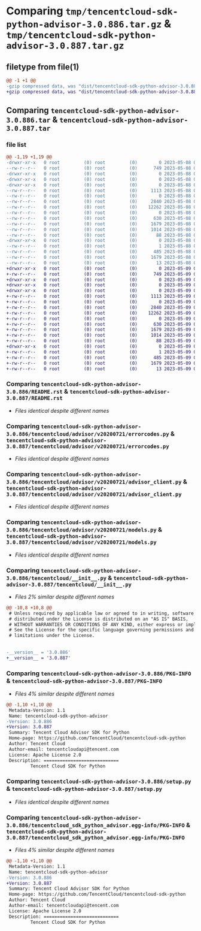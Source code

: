 # Comparing `tmp/tencentcloud-sdk-python-advisor-3.0.886.tar.gz` & `tmp/tencentcloud-sdk-python-advisor-3.0.887.tar.gz`

## filetype from file(1)

```diff
@@ -1 +1 @@
-gzip compressed data, was "dist/tencentcloud-sdk-python-advisor-3.0.886.tar", last modified: Mon May  8 02:41:25 2023, max compression
+gzip compressed data, was "dist/tencentcloud-sdk-python-advisor-3.0.887.tar", last modified: Tue May  9 02:19:52 2023, max compression
```

## Comparing `tencentcloud-sdk-python-advisor-3.0.886.tar` & `tencentcloud-sdk-python-advisor-3.0.887.tar`

### file list

```diff
@@ -1,19 +1,19 @@
-drwxr-xr-x   0 root         (0) root         (0)        0 2023-05-08 02:41:25.000000 tencentcloud-sdk-python-advisor-3.0.886/
--rw-r--r--   0 root         (0) root         (0)      749 2023-05-08 02:41:25.000000 tencentcloud-sdk-python-advisor-3.0.886/README.rst
-drwxr-xr-x   0 root         (0) root         (0)        0 2023-05-08 02:41:25.000000 tencentcloud-sdk-python-advisor-3.0.886/tencentcloud/
-drwxr-xr-x   0 root         (0) root         (0)        0 2023-05-08 02:41:25.000000 tencentcloud-sdk-python-advisor-3.0.886/tencentcloud/advisor/
-drwxr-xr-x   0 root         (0) root         (0)        0 2023-05-08 02:41:25.000000 tencentcloud-sdk-python-advisor-3.0.886/tencentcloud/advisor/v20200721/
--rw-r--r--   0 root         (0) root         (0)     1113 2023-05-08 02:41:25.000000 tencentcloud-sdk-python-advisor-3.0.886/tencentcloud/advisor/v20200721/errorcodes.py
--rw-r--r--   0 root         (0) root         (0)        0 2023-05-08 02:41:25.000000 tencentcloud-sdk-python-advisor-3.0.886/tencentcloud/advisor/v20200721/__init__.py
--rw-r--r--   0 root         (0) root         (0)     2840 2023-05-08 02:41:25.000000 tencentcloud-sdk-python-advisor-3.0.886/tencentcloud/advisor/v20200721/advisor_client.py
--rw-r--r--   0 root         (0) root         (0)    12262 2023-05-08 02:41:25.000000 tencentcloud-sdk-python-advisor-3.0.886/tencentcloud/advisor/v20200721/models.py
--rw-r--r--   0 root         (0) root         (0)        0 2023-05-08 02:41:25.000000 tencentcloud-sdk-python-advisor-3.0.886/tencentcloud/advisor/__init__.py
--rw-r--r--   0 root         (0) root         (0)      630 2023-05-08 02:41:25.000000 tencentcloud-sdk-python-advisor-3.0.886/tencentcloud/__init__.py
--rw-r--r--   0 root         (0) root         (0)     1679 2023-05-08 02:41:25.000000 tencentcloud-sdk-python-advisor-3.0.886/PKG-INFO
--rw-r--r--   0 root         (0) root         (0)     1014 2023-05-08 02:41:25.000000 tencentcloud-sdk-python-advisor-3.0.886/setup.py
--rw-r--r--   0 root         (0) root         (0)       88 2023-05-08 02:41:25.000000 tencentcloud-sdk-python-advisor-3.0.886/setup.cfg
-drwxr-xr-x   0 root         (0) root         (0)        0 2023-05-08 02:41:25.000000 tencentcloud-sdk-python-advisor-3.0.886/tencentcloud_sdk_python_advisor.egg-info/
--rw-r--r--   0 root         (0) root         (0)        1 2023-05-08 02:41:25.000000 tencentcloud-sdk-python-advisor-3.0.886/tencentcloud_sdk_python_advisor.egg-info/dependency_links.txt
--rw-r--r--   0 root         (0) root         (0)      485 2023-05-08 02:41:25.000000 tencentcloud-sdk-python-advisor-3.0.886/tencentcloud_sdk_python_advisor.egg-info/SOURCES.txt
--rw-r--r--   0 root         (0) root         (0)     1679 2023-05-08 02:41:25.000000 tencentcloud-sdk-python-advisor-3.0.886/tencentcloud_sdk_python_advisor.egg-info/PKG-INFO
--rw-r--r--   0 root         (0) root         (0)       13 2023-05-08 02:41:25.000000 tencentcloud-sdk-python-advisor-3.0.886/tencentcloud_sdk_python_advisor.egg-info/top_level.txt
+drwxr-xr-x   0 root         (0) root         (0)        0 2023-05-09 02:19:52.000000 tencentcloud-sdk-python-advisor-3.0.887/
+-rw-r--r--   0 root         (0) root         (0)      749 2023-05-09 02:19:52.000000 tencentcloud-sdk-python-advisor-3.0.887/README.rst
+drwxr-xr-x   0 root         (0) root         (0)        0 2023-05-09 02:19:52.000000 tencentcloud-sdk-python-advisor-3.0.887/tencentcloud/
+drwxr-xr-x   0 root         (0) root         (0)        0 2023-05-09 02:19:52.000000 tencentcloud-sdk-python-advisor-3.0.887/tencentcloud/advisor/
+drwxr-xr-x   0 root         (0) root         (0)        0 2023-05-09 02:19:52.000000 tencentcloud-sdk-python-advisor-3.0.887/tencentcloud/advisor/v20200721/
+-rw-r--r--   0 root         (0) root         (0)     1113 2023-05-09 02:19:52.000000 tencentcloud-sdk-python-advisor-3.0.887/tencentcloud/advisor/v20200721/errorcodes.py
+-rw-r--r--   0 root         (0) root         (0)        0 2023-05-09 02:19:52.000000 tencentcloud-sdk-python-advisor-3.0.887/tencentcloud/advisor/v20200721/__init__.py
+-rw-r--r--   0 root         (0) root         (0)     2840 2023-05-09 02:19:52.000000 tencentcloud-sdk-python-advisor-3.0.887/tencentcloud/advisor/v20200721/advisor_client.py
+-rw-r--r--   0 root         (0) root         (0)    12262 2023-05-09 02:19:52.000000 tencentcloud-sdk-python-advisor-3.0.887/tencentcloud/advisor/v20200721/models.py
+-rw-r--r--   0 root         (0) root         (0)        0 2023-05-09 02:19:52.000000 tencentcloud-sdk-python-advisor-3.0.887/tencentcloud/advisor/__init__.py
+-rw-r--r--   0 root         (0) root         (0)      630 2023-05-09 02:19:52.000000 tencentcloud-sdk-python-advisor-3.0.887/tencentcloud/__init__.py
+-rw-r--r--   0 root         (0) root         (0)     1679 2023-05-09 02:19:52.000000 tencentcloud-sdk-python-advisor-3.0.887/PKG-INFO
+-rw-r--r--   0 root         (0) root         (0)     1014 2023-05-09 02:19:52.000000 tencentcloud-sdk-python-advisor-3.0.887/setup.py
+-rw-r--r--   0 root         (0) root         (0)       88 2023-05-09 02:19:52.000000 tencentcloud-sdk-python-advisor-3.0.887/setup.cfg
+drwxr-xr-x   0 root         (0) root         (0)        0 2023-05-09 02:19:52.000000 tencentcloud-sdk-python-advisor-3.0.887/tencentcloud_sdk_python_advisor.egg-info/
+-rw-r--r--   0 root         (0) root         (0)        1 2023-05-09 02:19:52.000000 tencentcloud-sdk-python-advisor-3.0.887/tencentcloud_sdk_python_advisor.egg-info/dependency_links.txt
+-rw-r--r--   0 root         (0) root         (0)      485 2023-05-09 02:19:52.000000 tencentcloud-sdk-python-advisor-3.0.887/tencentcloud_sdk_python_advisor.egg-info/SOURCES.txt
+-rw-r--r--   0 root         (0) root         (0)     1679 2023-05-09 02:19:52.000000 tencentcloud-sdk-python-advisor-3.0.887/tencentcloud_sdk_python_advisor.egg-info/PKG-INFO
+-rw-r--r--   0 root         (0) root         (0)       13 2023-05-09 02:19:52.000000 tencentcloud-sdk-python-advisor-3.0.887/tencentcloud_sdk_python_advisor.egg-info/top_level.txt
```

### Comparing `tencentcloud-sdk-python-advisor-3.0.886/README.rst` & `tencentcloud-sdk-python-advisor-3.0.887/README.rst`

 * *Files identical despite different names*

### Comparing `tencentcloud-sdk-python-advisor-3.0.886/tencentcloud/advisor/v20200721/errorcodes.py` & `tencentcloud-sdk-python-advisor-3.0.887/tencentcloud/advisor/v20200721/errorcodes.py`

 * *Files identical despite different names*

### Comparing `tencentcloud-sdk-python-advisor-3.0.886/tencentcloud/advisor/v20200721/advisor_client.py` & `tencentcloud-sdk-python-advisor-3.0.887/tencentcloud/advisor/v20200721/advisor_client.py`

 * *Files identical despite different names*

### Comparing `tencentcloud-sdk-python-advisor-3.0.886/tencentcloud/advisor/v20200721/models.py` & `tencentcloud-sdk-python-advisor-3.0.887/tencentcloud/advisor/v20200721/models.py`

 * *Files identical despite different names*

### Comparing `tencentcloud-sdk-python-advisor-3.0.886/tencentcloud/__init__.py` & `tencentcloud-sdk-python-advisor-3.0.887/tencentcloud/__init__.py`

 * *Files 2% similar despite different names*

```diff
@@ -10,8 +10,8 @@
 # Unless required by applicable law or agreed to in writing, software
 # distributed under the License is distributed on an "AS IS" BASIS,
 # WITHOUT WARRANTIES OR CONDITIONS OF ANY KIND, either express or implied.
 # See the License for the specific language governing permissions and
 # limitations under the License.
 
 
-__version__ = '3.0.886'
+__version__ = '3.0.887'
```

### Comparing `tencentcloud-sdk-python-advisor-3.0.886/PKG-INFO` & `tencentcloud-sdk-python-advisor-3.0.887/PKG-INFO`

 * *Files 4% similar despite different names*

```diff
@@ -1,10 +1,10 @@
 Metadata-Version: 1.1
 Name: tencentcloud-sdk-python-advisor
-Version: 3.0.886
+Version: 3.0.887
 Summary: Tencent Cloud Advisor SDK for Python
 Home-page: https://github.com/TencentCloud/tencentcloud-sdk-python
 Author: Tencent Cloud
 Author-email: tencentcloudapi@tencent.com
 License: Apache License 2.0
 Description: ============================
         Tencent Cloud SDK for Python
```

### Comparing `tencentcloud-sdk-python-advisor-3.0.886/setup.py` & `tencentcloud-sdk-python-advisor-3.0.887/setup.py`

 * *Files identical despite different names*

### Comparing `tencentcloud-sdk-python-advisor-3.0.886/tencentcloud_sdk_python_advisor.egg-info/PKG-INFO` & `tencentcloud-sdk-python-advisor-3.0.887/tencentcloud_sdk_python_advisor.egg-info/PKG-INFO`

 * *Files 4% similar despite different names*

```diff
@@ -1,10 +1,10 @@
 Metadata-Version: 1.1
 Name: tencentcloud-sdk-python-advisor
-Version: 3.0.886
+Version: 3.0.887
 Summary: Tencent Cloud Advisor SDK for Python
 Home-page: https://github.com/TencentCloud/tencentcloud-sdk-python
 Author: Tencent Cloud
 Author-email: tencentcloudapi@tencent.com
 License: Apache License 2.0
 Description: ============================
         Tencent Cloud SDK for Python
```


